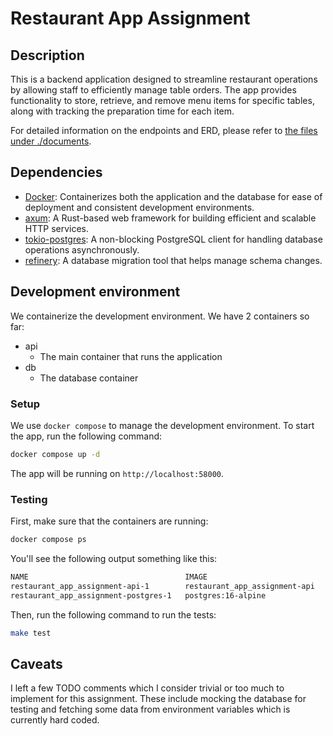 # Restaurant App Assignment

## Description

This is a backend application designed to streamline restaurant operations by allowing staff to efficiently manage table orders. The app provides functionality to store, retrieve, and remove menu items for specific tables, along with tracking the preparation time for each item.

For detailed information on the endpoints and ERD, please refer to [the files under ./documents](./documents).

## Dependencies


- [Docker](https://docs.docker.com/get-docker/): Containerizes both the application and the database for ease of deployment and consistent development environments.
- [axum](https://github.com/tokio-rs/axum): A Rust-based web framework for building efficient and scalable HTTP services.
- [tokio-postgres](https://docs.rs/tokio-postgres/latest/tokio_postgres/): A non-blocking PostgreSQL client for handling database operations asynchronously.
- [refinery](https://github.com/rust-db/refinery): A database migration tool that helps manage schema changes.

## Development environment

We containerize the development environment. We have 2 containers so far:
- api
    - The main container that runs the application
- db
    - The database container

### Setup

We use `docker compose` to manage the development environment. To start the app, run the following command:

```bash
docker compose up -d
```

The app will be running on `http://localhost:58000`.

### Testing

First, make sure that the containers are running:

```bash
docker compose ps
```

You'll see the following output something like this:
```bash
NAME                                   IMAGE                           COMMAND                  SERVICE    CREATED          STATUS          PORTS
restaurant_app_assignment-api-1        restaurant_app_assignment-api   "cargo watch -x run"     api        34 minutes ago   Up 34 minutes   58000/tcp, 0.0.0.0:58000->8000/tcp, [::]:58000->8000/tcp
restaurant_app_assignment-postgres-1   postgres:16-alpine              "docker-entrypoint.s…"   postgres   34 minutes ago   Up 34 minutes   0.0.0.0:55432->5432/tcp, [::]:55432->5432/tcp
```

Then, run the following command to run the tests:

```bash
make test
```

## Caveats

I left a few TODO comments which I consider trivial or too much to implement for this assignment. These include mocking the database for testing and fetching some data from environment variables which is currently hard coded. 
